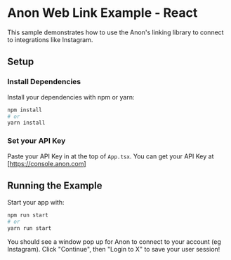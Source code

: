 # Anon Web Link Example - React

This sample demonstrates how to use the Anon's linking library to connect to integrations like Instagram.

## Setup

### Install Dependencies

Install your dependencies with npm or yarn:

```sh
npm install
# or
yarn install
```

### Set your API Key

Paste your API Key in at the top of `App.tsx`.
You can get your API Key at [https://console.anon.com]

## Running the Example

Start your app with:

```sh
npm run start
# or
yarn run start
```

You should see a window pop up for Anon to connect to your account (eg Instagram). Click "Continue", then "Login to X" to save your user session!
